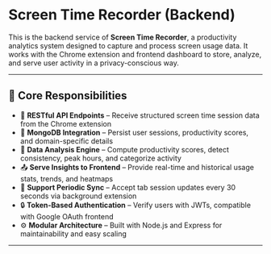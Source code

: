 # Screen Time Recorder (Backend)

This is the backend service of **Screen Time Recorder**, a productivity analytics system designed to capture and process screen usage data. It works with the Chrome extension and frontend dashboard to store, analyze, and serve user activity in a privacy-conscious way.

---

## 🧠 Core Responsibilities

- 🔌 **RESTful API Endpoints** – Receive structured screen time session data from the Chrome extension
- 💾 **MongoDB Integration** – Persist user sessions, productivity scores, and domain-specific details
- 🧮 **Data Analysis Engine** – Compute productivity scores, detect consistency, peak hours, and categorize activity
- 📤 **Serve Insights to Frontend** – Provide real-time and historical usage stats, trends, and heatmaps
- 🔁 **Support Periodic Sync** – Accept tab session updates every 30 seconds via background extension
- 🔒 **Token-Based Authentication** – Verify users with JWTs, compatible with Google OAuth frontend
- ⚙️ **Modular Architecture** – Built with Node.js and Express for maintainability and easy scaling

---
